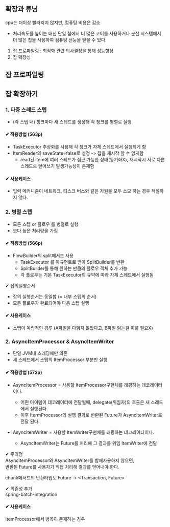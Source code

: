 ## 확장과 튜닝

cpu는 더이상 빨라지지 않지만, 컴퓨팅 비용은 감소
- 처리속도를 높이는 대신 단일 칩에서 더 많은 코어를 사용하거나 분산 시스템에서 더 많은 칩을 사용하여 컴퓨팅 선능을 얻을 수 있다.


1. 잡 프로파일링 : 최적화 관련 의사결정을 통해 성능향상
2. 잡 확장성 

## 잡 프로파일링


## 잡 확장하기

### 1. 다중 스레드 스텝
- (각 스텝 내) 청크마다 새 스레드를 생성해 각 청크를 병렬로 실행

#### ✔︎ 적용방법 (563p)
- TaskExecutor 추상화를 사용해 각 청크가 자체 스레드에서 실행되게 함
- ItemReader의 saveState=false로 설정 -> 잡을 재시작 할 수 없게함
  - read된 item에 여러 스레드가 접근 가능한 상태(동기화X), 재시작시 서로 다른 스레드로 덮어쓰기 발생가능성이 존재함

#### ✔︎ 사용케이스
- 입력 메커니즘이 네트워크, 티스크 버스와 같은 자원을 모두 소모 하는 경우 적절하지 않다.

### 2. 병렬 스텝
- 모든 스텝 or 플로우 를 병렬로 실행
- 보다 높은 처리량을 가짐

#### ✔︎ 적용방법 (566p)
- FlowBuilder의 split메서드 사용 
  - TaskExecutor 를 아규먼트로 받아 SplitBuilder를 반환
  - SplitBuilder를 통해 원하는 만큼의 플로우 객체 추가 가능
  - 각 플로우는 기본 TaskExecutor의 규약에 따라 자체 스레드에서 실행됨

✔︎ 잡의실행순서
- 잡의 실행순서는 동일함 (= 내부 스탭의 순서)
- 모든 플로우가 완료되어야 다음 스탭 실행

#### ✔︎ 사용케이스
- 스탭이 독립적인 경루 (A파일을 다읽지 않았다고, B파일 읽는걸 미룰 필요X)


### 2. AsyncItemProcessor & AsyncItemWriter
- 단일 JVM내 스레딩에만 의존
- 새 스레드에서 스텝의 ItemProcessor 부분만 실행

#### ✔︎ 적용방법 (572p)
- AsyncItemProcessor = 사용할 ItemProcessor구현체를 래핑하는 데코레이터이다. 
  - 어떤 아이템이 데코레이터에 전달될때, delegate(위임자)의 호출은 새 스레드에서 실행된다.
  - 이후 ItermProcessor의 실행 결과로 반환된 Future가 AsyncItemWriter로 전달 된다.

- AsyncItemWriter = 사용할 ItemWriter구현체를 래핑하는 데코레이터이다.
  - AsyncItemWriter는 Future를 처리해 그 결과를 위임 ItemWriter에 전달

✔︎ 주의점    
AsyncItemProcessor와 AsyncItemWriter를 함께사용하지 않으면,  
반환된 Future를 사용자가 직접 처리해 결과를 얻어내야 한다.    

chunk메서드의 반환타입도 Future -> <Transaction, Future<Transaction>>

✔︎ 의존성 추가   
spring-batch-integration

#### ✔︎ 사용케이스
ItemProcessor에서 병목이 존재하는 경우
